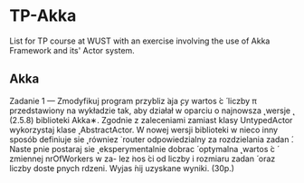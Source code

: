 # TP-Akka
List for TP course at WUST with an exercise involving the use of Akka Framework and its' Actor system.

## Akka

Zadanie 1 — Zmodyfikuj program przybliz ̇aja ̨cy wartos ́c ́ liczby π przedstawiony na wykładzie tak, aby działał w oparciu o najnowsza ̨ wersje ̨ (2.5.8) biblioteki Akka∗. Zgodnie z zaleceniami zamiast klasy UntypedActor wykorzystaj klase ̨ AbstractActor. W nowej wersji biblioteki w nieco inny sposób definiuje sie ̨ równiez ̇ router odpowiedzialny za rozdzielania zadan ́.
Naste ̨pnie postaraj sie ̨ eksperymentalnie dobrac ́ optymalna ̨ wartos ́c ́ zmiennej nrOfWorkers w za- lez ̇nos ́ci od liczby i rozmiaru zadan ́ oraz liczby doste ̨pnych rdzeni. Wyjas ́nij uzyskane wyniki. (30p.)
